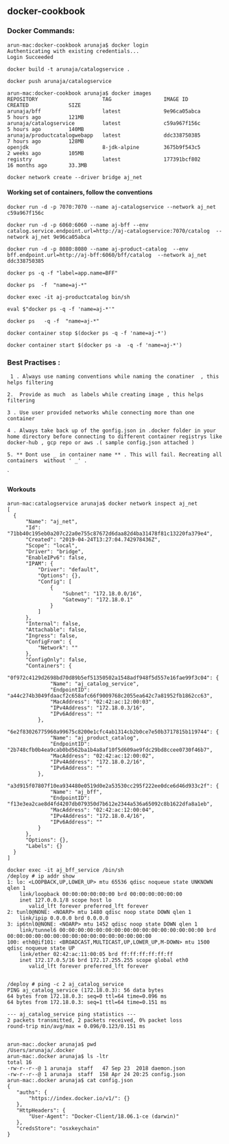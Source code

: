 ## docker-cookbook  

### Docker Commands:


```
arun-mac:docker-cookbook arunaja$ docker login
Authenticating with existing credentials...
Login Succeeded
```
`docker build -t arunaja/catalogservice .`

`docker push arunaja/catalogservice`


```
arun-mac:docker-cookbook arunaja$ docker images
REPOSITORY                     TAG                 IMAGE ID            CREATED             SIZE
arunaja/bff                    latest              9e96ca05abca        5 hours ago         121MB
arunaja/catalogservice         latest              c59a967f156c        5 hours ago         140MB
arunaja/productcatalogwebapp   latest              ddc338750385        7 hours ago         128MB
openjdk                        8-jdk-alpine        3675b9f543c5        2 weeks ago         105MB
registry                       latest              177391bcf802        16 months ago       33.3MB

```

`docker network create --driver bridge aj_net `


#### Working set of containers, follow the conventions 
 
``` 
docker run -d -p 7070:7070 --name aj-catalogservice --network aj_net c59a967f156c
```

```
docker run -d -p 6060:6060 --name aj-bff --env catalog.service.endpoint.url=http://aj-catalogservice:7070/catalog  --network aj_net 9e96ca05abca
```
```
docker run -d -p 8080:8080 --name aj-product-catalog  --env bff.endpoint.url=http://aj-bff:6060/bff/catalog  --network aj_net ddc338750385
```

 

  `docker ps -q -f "label=app.name=BFF"`

`docker ps  -f  "name=aj-*" `

`docker exec -it aj-productcatalog bin/sh `
 
`eval $"docker ps -q -f 'name=aj-*'"`

`docker ps   -q -f  "name=aj-*" `

` docker container stop $(docker ps -q -f 'name=aj-*') `

` docker container start $(docker ps -a  -q -f 'name=aj-*') `


 ### Best Practises :
 
 `  1 . Always use naming conventions while naming the conatiner  , this helps filtering ` 
     
  ` 2.  Provide as much  as labels while creating image , this helps filtering `
  
  ` 3 . Use user provided networks while connecting more than one container `
    
  ` 4 . Always take back up of the gonfig.json in .docker folder in your home directory before connecting to different
        container registrys like docker-hub , gcp repo or aws .( sample config.json attached ) `
	
	5. ** Dont use _ in container name ** . This will fail. Recreating all containers  without ' _' .
   `
  
  
  
  #### Workouts 
  
  ```
  arun-mac:catalogservice arunaja$ docker network inspect aj_net
[
    {
        "Name": "aj_net",
        "Id": "71bb40c195eb0a207c22a0e755c87672d6daa82d4ba31478f81c13220fa379e4",
        "Created": "2019-04-24T13:27:04.742978436Z",
        "Scope": "local",
        "Driver": "bridge",
        "EnableIPv6": false,
        "IPAM": {
            "Driver": "default",
            "Options": {},
            "Config": [
                {
                    "Subnet": "172.18.0.0/16",
                    "Gateway": "172.18.0.1"
                }
            ]
        },
        "Internal": false,
        "Attachable": false,
        "Ingress": false,
        "ConfigFrom": {
            "Network": ""
        },
        "ConfigOnly": false,
        "Containers": {
            "0f972c4129d2698bd70d89b5ef51350502a1548adf948f5d557e16fae99f3c04": {
                "Name": "aj_catalog_service",
                "EndpointID": "a44c274b3049fdaacf2c658afc66f9009768c2055ea642c7a81952fb1862cc63",
                "MacAddress": "02:42:ac:12:00:03",
                "IPv4Address": "172.18.0.3/16",
                "IPv6Address": ""
            },
            "6e2f83026775960a99675c8200e1cfc4ab1314cb2b0ce7e50b3717815b119744": {
                "Name": "aj_product_catalog",
                "EndpointID": "2b748cfb0b4ea9cab0bd562ba1b4a8af10f5d609ae9fdc29bd8ccee0730f46b7",
                "MacAddress": "02:42:ac:12:00:02",
                "IPv4Address": "172.18.0.2/16",
                "IPv6Address": ""
            },
            "a3d915f07807f10ea934480e0519d0e2a53530cc295f222ee0dce6d46d933c2f": {
                "Name": "aj_bff",
                "EndpointID": "f13e3ea2cae8d4fd4207db079350d7b612e2344a536a65092c8b1622dfa8a1eb",
                "MacAddress": "02:42:ac:12:00:04",
                "IPv4Address": "172.18.0.4/16",
                "IPv6Address": ""
            }
        },
        "Options": {},
        "Labels": {}
    }
]
```

```
docker exec -it aj_bff_service /bin/sh
/deploy # ip addr show
1: lo: <LOOPBACK,UP,LOWER_UP> mtu 65536 qdisc noqueue state UNKNOWN qlen 1
    link/loopback 00:00:00:00:00:00 brd 00:00:00:00:00:00
    inet 127.0.0.1/8 scope host lo
       valid_lft forever preferred_lft forever
2: tunl0@NONE: <NOARP> mtu 1480 qdisc noop state DOWN qlen 1
    link/ipip 0.0.0.0 brd 0.0.0.0
3: ip6tnl0@NONE: <NOARP> mtu 1452 qdisc noop state DOWN qlen 1
    link/tunnel6 00:00:00:00:00:00:00:00:00:00:00:00:00:00:00:00 brd 00:00:00:00:00:00:00:00:00:00:00:00:00:00:00:00
100: eth0@if101: <BROADCAST,MULTICAST,UP,LOWER_UP,M-DOWN> mtu 1500 qdisc noqueue state UP
    link/ether 02:42:ac:11:00:05 brd ff:ff:ff:ff:ff:ff
    inet 172.17.0.5/16 brd 172.17.255.255 scope global eth0
       valid_lft forever preferred_lft forever
       
```       
 ```
 /deploy # ping -c 2 aj_catalog_service
PING aj_catalog_service (172.18.0.3): 56 data bytes
64 bytes from 172.18.0.3: seq=0 ttl=64 time=0.096 ms
64 bytes from 172.18.0.3: seq=1 ttl=64 time=0.151 ms

--- aj_catalog_service ping statistics ---
2 packets transmitted, 2 packets received, 0% packet loss
round-trip min/avg/max = 0.096/0.123/0.151 ms

```
 
 
 ```
 
 arun-mac:.docker arunaja$ pwd
/Users/arunaja/.docker
arun-mac:.docker arunaja$ ls -ltr
total 16
-rw-r--r--@ 1 arunaja  staff   47 Sep 23  2018 daemon.json
-rw-r--r--@ 1 arunaja  staff  158 Apr 24 20:25 config.json
arun-mac:.docker arunaja$ cat config.json
{
	"auths": {
		"https://index.docker.io/v1/": {}
	},
	"HttpHeaders": {
		"User-Agent": "Docker-Client/18.06.1-ce (darwin)"
	},
	"credsStore": "osxkeychain"
}
```

 
 
